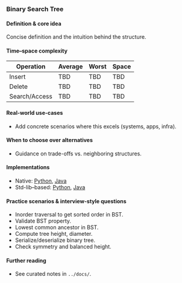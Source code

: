 ### Binary Search Tree

#### Definition & core idea
Concise definition and the intuition behind the structure.

#### Time–space complexity
| Operation | Average | Worst | Space |
|---|---|---|---|
| Insert | TBD | TBD | TBD |
| Delete | TBD | TBD | TBD |
| Search/Access | TBD | TBD | TBD |

#### Real-world use-cases
- Add concrete scenarios where this excels (systems, apps, infra).

#### When to choose over alternatives
- Guidance on trade-offs vs. neighboring structures.

#### Implementations
- Native: [Python](../python/native/binary_search_tree.py), [Java](../java/native/BinarySearchTree.java)
- Std-lib–based: [Python](../python/stdlib/binary_search_tree_std.py), [Java](../java/stdlib/BinarySearchTreeStd.java)

#### Practice scenarios & interview-style questions
- Inorder traversal to get sorted order in BST.
- Validate BST property.
- Lowest common ancestor in BST.
- Compute tree height, diameter.
- Serialize/deserialize binary tree.
- Check symmetry and balanced height.

#### Further reading
- See curated notes in `../docs/`.
